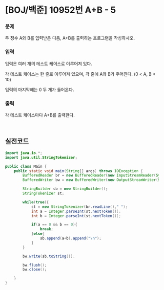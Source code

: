 # [BOJ/백준] 10952번 A+B - 5

### 문제

두 정수 A와 B를 입력받은 다음, A+B를 출력하는 프로그램을 작성하시오.

### 입력

입력은 여러 개의 테스트 케이스로 이루어져 있다.

각 테스트 케이스는 한 줄로 이루어져 있으며, 각 줄에 A와 B가 주어진다. (0 < A, B < 10)

입력의 마지막에는 0 두 개가 들어온다.

### 출력

각 테스트 케이스마다 A+B를 출력한다.

<br>

## 실전코드

```java
import java.io.*;
import java.util.StringTokenizer;

public class Main {
    public static void main(String[] args) throws IOException {
        BufferedReader br = new BufferedReader(new InputStreamReader(System.in));
        BufferedWriter bw = new BufferedWriter(new OutputStreamWriter(System.out));

        StringBuilder sb = new StringBuilder();
        StringTokenizer st;

        while(true){
            st = new StringTokenizer(br.readLine()," ");
            int a = Integer.parseInt(st.nextToken());
            int b = Integer.parseInt(st.nextToken());

            if(a == 0 && b == 0){
                break;
            }else{
                sb.append(a+b).append("\n");
            }
        }

        bw.write(sb.toString());

        bw.flush();
        bw.close();

    }
}
```

